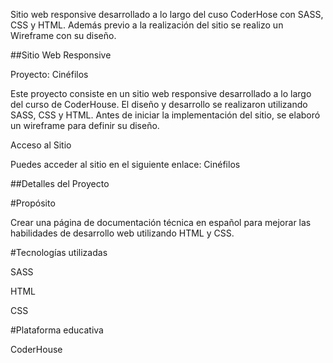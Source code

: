 Sitio web responsive desarrollado a lo largo del cuso CoderHose con SASS, CSS y HTML. Además previo a la realización del sitio se realizo un Wireframe con su diseño.

##Sitio Web Responsive

Proyecto: Cinéfilos

Este proyecto consiste en un sitio web responsive desarrollado a lo largo del curso de CoderHouse. El diseño y desarrollo se realizaron utilizando SASS, CSS y HTML. Antes de iniciar la implementación del sitio, se elaboró un wireframe para definir su diseño.

Acceso al Sitio

Puedes acceder al sitio en el siguiente enlace: Cinéfilos

##Detalles del Proyecto

#Propósito

Crear una página de documentación técnica en español para mejorar las habilidades de desarrollo web utilizando HTML y CSS.

#Tecnologías utilizadas

SASS

HTML

CSS

#Plataforma educativa

CoderHouse
